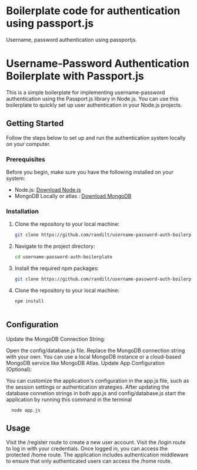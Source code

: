 
# Boilerplate code for authentication using passport.js 

Username, password authentication using passportjs.




# Username-Password Authentication Boilerplate with Passport.js

This is a simple boilerplate for implementing username-password authentication using the Passport.js library in Node.js. You can use this boilerplate to quickly set up user authentication in your Node.js projects.

## Getting Started

Follow the steps below to set up and run the authentication system locally on your computer.

### Prerequisites

Before you begin, make sure you have the following installed on your system:

- Node.js: [Download Node.js](https://nodejs.org/)
- MongoDB Locally or atlas : [Download MongoDB](https://www.mongodb.com/try/download/community)

### Installation

1. Clone the repository to your local machine:

   ```bash
   git clone https://github.com/randilt/username-password-auth-boilerplate.git

1. Navigate to the project directory:

   ```bash
   cd username-password-auth-boilerplate

1. Install the required npm packages:

   ```bash
   git clone https://github.com/randilt/username-password-auth-boilerplate.git

1. Clone the repository to your local machine:

   ```bash
   npm install



## Configuration

Update the MongoDB Connection String:

Open the config/database.js file.
Replace the MongoDB connection string with your own. You can use a local MongoDB instance or a cloud-based MongoDB service like MongoDB Atlas.
Update App Configuration (Optional):

You can customize the application's configuration in the app.js file, such as the session settings or authentication strategies. After updating the database connetion strings in both app.js and config/database.js start the application by running this command in the terminal
    
      node app.js

## Usage

Visit the /register route to create a new user account.
Visit the /login route to log in with your credentials.
Once logged in, you can access the protected /home route.
The application includes authentication middleware to ensure that only authenticated users can access the /home route.









